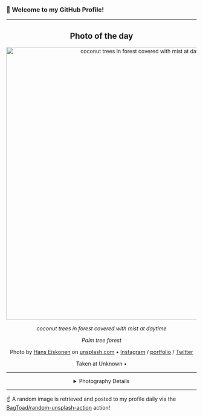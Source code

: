 ### 👋 Welcome to my GitHub Profile!

----
<div align="center">

## Photo of the day
  
  <a href="https://unsplash.com/photos/coconut-trees-in-forest-covered-with-mist-at-daytime--RQ8tGcn2EY"><img width="720" src="https://images.unsplash.com/photo-1432298026442-0eabd0a98870?crop=entropy&cs=tinysrgb&fit=max&fm=jpg&ixid=M3w1OTQ0OTd8MHwxfHJhbmRvbXx8fHx8fHx8fDE3MzQyNDI5Mjh8&ixlib=rb-4.0.3&q=80&w=1080" alt="coconut trees in forest covered with mist at daytime"></a>
  
  <em>coconut trees in forest covered with mist at daytime</em>
  
  <em>Palm tree forest</em>

  Photo by [Hans Eiskonen](https://hanseiskonen.com) on [unsplash.com](https://unsplash.com/) • [Instagram](https://instagram.com/hanseiskonen) / [portfolio](https://hanseiskonen.com) / [Twitter](https://twitter.com/hanseiskonen)
  
  Taken at Unknown • 
  
  ---
  
<details>
<summary>Photography Details</summary>
  
| Parameter     | Value |
| ------------- | ----- |
| Camera Model  | Canon PowerShot G6 |
| Exposure Time | 1/640 |
| Aperture      | 4 |
| Focal Length  | 17.6 |
| ISO           | null |
| Location      | Unknown (null) |
| Coordinates   | Latitude 0, Longitude 0 |

</details>

</div>

----

☝️ A random image is retrieved and posted to my profile daily via the [BagToad/random-unsplash-action](https://github.com/BagToad/random-unsplash-action) action!
